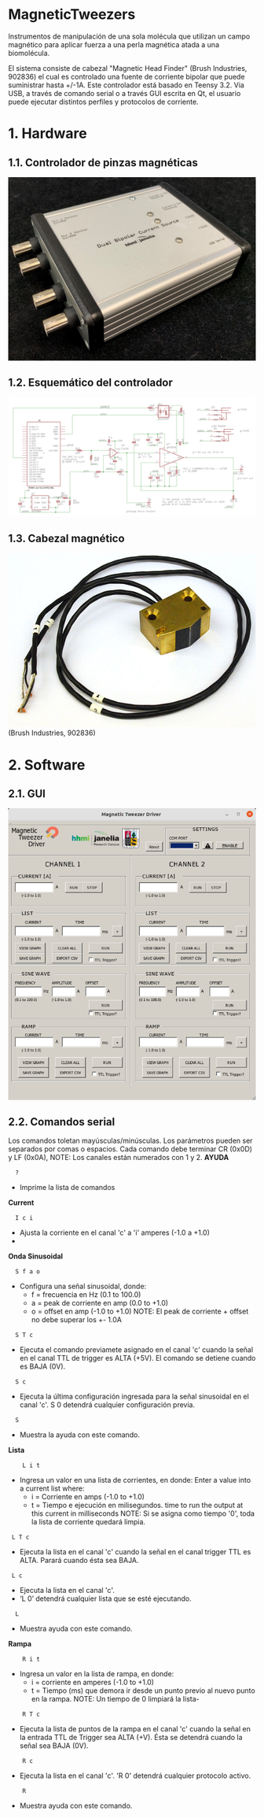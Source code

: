 # MagneticTweezers

Instrumentos de manipulación de una sola molécula que utilizan un campo magnético para aplicar fuerza a una perla magnética atada a una biomolécula. 

El sistema consiste de cabezal "Magnetic Head Finder" (Brush Industries, 902836) el cual es controlado una fuente de corriente bipolar que puede suministrar hasta +/-1A. Este controlador está basado en Teensy 3.2. Via USB, a través de comando serial o a través GUI escrita en Qt, el usuario puede ejecutar distintos perfiles y protocolos de corriente.

# 1. Hardware

## 1.1. Controlador de pinzas magnéticas
![Alt text](/IMG/MTD.png)
## 1.2. Esquemático del controlador
![Alt text](/IMG/SCHM.png)
## 1.3. Cabezal magnético 
![Alt text](/IMG/HEAD.png)
(Brush Industries, 902836)

# 2. Software
## 2.1. GUI
![Alt text](/IMG/GUI.png)

## 2.2. Comandos serial

Los comandos toletan mayúsculas/minúsculas. Los parámetros pueden ser separados por comas o espacios. Cada comando debe terminar CR (0x0D) y LF (0x0A),
NOTE: Los canales están numerados con 1 y 2.
**AYUDA**
```
  ? 
```
- Imprime la lista de comandos

**Current**
```
  I c i 
```
- Ajusta la corriente en el canal 'c' a 'i' amperes (-1.0 a +1.0) 
- 

**Onda Sinusoidal**
```
  S f a o 
```
- Configura una señal sinusoidal, donde:
    - f = frecuencia en Hz (0.1 to 100.0)
    - a = peak de corriente en amp (0.0 to +1.0)
    - o = offset en amp (-1.0 to +1.0)
    NOTE: El peak de corriente + offset no debe superar los +- 1.0A
``` 
  S T c 
```
- Ejecuta el comando previamete asignado en el canal 'c' cuando la señal en el canal TTL de trigger es ALTA (+5V). El comando se detiene cuando es BAJA (0V).
```
  S c 
```
-  Ejecuta la última configuración ingresada para la señal sinusoidal en el canal 'c'. S 0 detendrá cualquier configuración previa. 
``` 
  S 
```
-  Muestra la ayuda con este comando. 

**Lista**
```
    L i t 
 ```
-  Ingresa un valor en una lista de corrientes, en donde: Enter a value into a current list where:
    - i = Corriente en amps (-1.0 to +1.0)
    - t = Tiempo e ejecución en milisegundos. time to run the output at this current in milliseconds
    NOTE: Si se asigna como tiempo '0', toda la lista de corriente quedará limpia. 
```
 L T c 
```
- Ejecuta la lista en el canal 'c' cuando la señal en el canal trigger TTL es ALTA. Parará cuando ésta sea BAJA. 
 ```
  L c
 ```
- Ejecuta la lista en el canal 'c'. 
- ‘L 0’ detendrá cualquier lista que se esté ejecutando.
```
  L 
```
- Muestra ayuda con este comando.

**Rampa**
```
    R i t 
```
- Ingresa un valor en la lista de rampa, en donde:
    - i = corriente en amperes (-1.0 to +1.0)
    - t = Tiempo (ms) que demora ir desde un punto previo al nuevo punto en la rampa.
    NOTE: Un tiempo de 0 limpiará la lista-
```   
    R T c
```
-  Ejecuta la lista de puntos de la rampa en el canal 'c' cuando la señal en la entrada TTL de Trigger sea ALTA (+V). Ésta se detendrá cuando la señal sea BAJA (0V).
```
    R c 
```
- Ejecuta la lista en el canal 'c'. 'R 0' detendrá cualquier protocolo activo.
```
    R
```
- Muestra ayuda con este comando.
